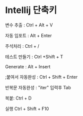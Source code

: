 # Intellij 단축키


변수 추출 :
Ctrl + Alt + V


자동 임포트 :
Alt + Enter


주석처리 :
Ctrl + /


테스트 만들기 :
Ctrl +Shift + T


Generate :
Alt + Insert


;붙여서 자동완성 :
Ctrl + Shift + Enter


반복문 자동완성 :
"iter" 입력후 Tab


복붙:
Ctrl + D

실행
Ctrl + Shift + F10
